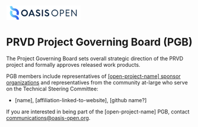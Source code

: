 <img src="artwork/OASIS-Primary-Logo-Full-Colour.png" width="200">

# PRVD Project Governing Board (PGB)

The Project Governing Board sets overall strategic direction of the PRVD project and formally approves released work products. 

PGB members include representatives of [[open-project-name] sponsor organizations](https://github.com/[org-url]/oasis-open-project/blob/main/SPONSORS.md) and representatives from the community at-large who serve on the Technical Steering Committee: 
  
- [name], [affiliation-linked-to-website], [github name?]

If you are interested in being part of the [open-project-name] PGB, contact communications@oasis-open.org.
